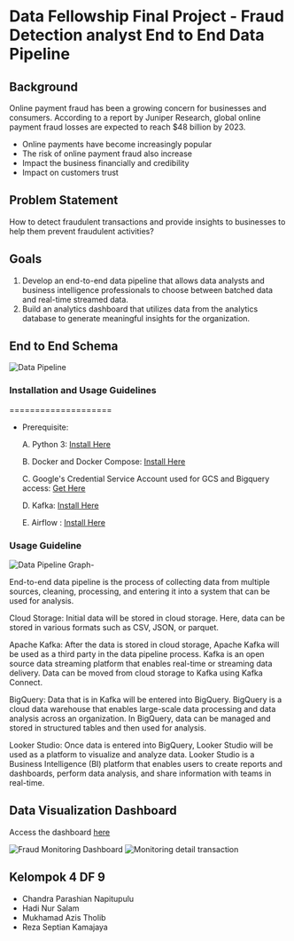# Data Fellowship Final Project - Fraud Detection analyst End to End Data Pipeline
## Background
Online payment fraud has been a growing concern for businesses and consumers. 
According to a report by Juniper Research, global online payment fraud losses are expected to reach $48 billion by 2023.
- Online payments have become increasingly popular
- The risk of online payment fraud also increase
- Impact the business financially and credibility
- Impact on customers trust 

## Problem Statement
How to detect fraudulent transactions and provide insights to businesses to help them prevent fraudulent activities?

## Goals
1. Develop an end-to-end data pipeline that allows data analysts and business intelligence professionals to choose between batched data and real-time streamed data.
2. Build an analytics dashboard that utilizes data from the analytics database to generate meaningful insights for the organization.

## End to End Schema
![Data Pipeline](https://user-images.githubusercontent.com/98518827/230118969-7c033309-224d-4c7f-8146-3e5922f40f88.png)

### Installation and Usage Guidelines

====================
- Prerequisite:

    A. Python 3: [Install Here](https://www.python.org/downloads/)
    
    B. Docker and Docker Compose: [Install Here](https://docs.docker.com/engine/install/ubuntu/)
    
    C. Google's Credential Service Account used for GCS and Bigquery access: [Get Here](https://developers.google.com/workspace/guides/create-credentials)
    
    D. Kafka: [Install Here](https://kafka.apache.org/quickstart)
    
    E. Airflow : [Install Here](https://airflow.apache.org/docs/apache-airflow/stable/installation/index.html)
    
### Usage Guideline 
![Data Pipeline Graph-](https://user-images.githubusercontent.com/98518827/229811511-20bb9efa-b022-4680-81d9-63ff0a09d707.png)

End-to-end data pipeline is the process of collecting data from multiple sources, cleaning, processing, and entering it into a system that can be used for analysis.

Cloud Storage: Initial data will be stored in cloud storage. Here, data can be stored in various formats such as CSV, JSON, or parquet.

Apache Kafka: After the data is stored in cloud storage, Apache Kafka will be used as a third party in the data pipeline process. Kafka is an open source data streaming platform that enables real-time or streaming data delivery. Data can be moved from cloud storage to Kafka using Kafka Connect.

BigQuery: Data that is in Kafka will be entered into BigQuery. BigQuery is a cloud data warehouse that enables large-scale data processing and data analysis across an organization. In BigQuery, data can be managed and stored in structured tables and then used for analysis.

Looker Studio: Once data is entered into BigQuery, Looker Studio will be used as a platform to visualize and analyze data. Looker Studio is a Business Intelligence (BI) platform that enables users to create reports and dashboards, perform data analysis, and share information with teams in real-time.

## Data Visualization Dashboard

Access the dashboard [here](https://lookerstudio.google.com/u/0/reporting/fd89ad24-b3a1-433e-8008-30bb3fd8ac46/page/zGfKD)


![Fraud Monitoring Dashboard](https://user-images.githubusercontent.com/98518827/230102256-57069407-0b4d-4743-8a5d-719eea536087.png)
![Monitoring detail transaction](https://user-images.githubusercontent.com/98518827/230102273-89150897-35a3-4c00-8d35-003c7873946b.png)
   
## Kelompok 4 DF 9 
- Chandra Parashian Napitupulu
- Hadi Nur Salam
- Mukhamad Azis Tholib
- Reza Septian Kamajaya
